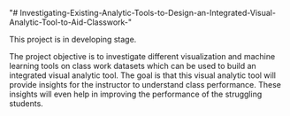 "# Investigating-Existing-Analytic-Tools-to-Design-an-Integrated-Visual-Analytic-Tool-to-Aid-Classwork-" 

This project is in developing stage.

The project objective is to investigate different visualization and machine learning tools on class work datasets which can be used to build an integrated visual analytic tool. The goal is that this visual analytic tool will provide insights for the instructor to understand class performance. These insights will even help in improving the performance of the struggling students. 


